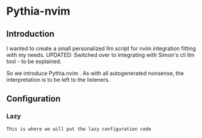 # Pythia-nvim

## Introduction

I wanted to create a small personalized llm script for nvim integration fitting with my needs.
UPDATED:
Switched over to integrating with Simon's cli llm tool - to be explained.

So we introduce Pythia.nvim . As with all autogenerated nonsense, the interpretation is to be left to the listeners.

## Configuration

### Lazy

```
This is where we will put the lazy configuration code
```
